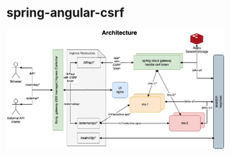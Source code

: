 # spring-angular-csrf

<img src="https://raw.githubusercontent.com/a2z-ice/angular-spring-csrf/main/spring-angular-csrf.jpg"/>
